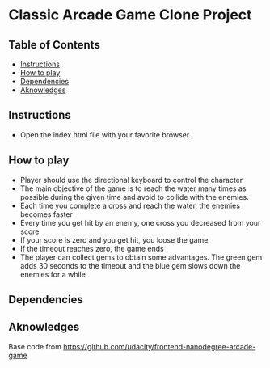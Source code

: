 # Classic Arcade Game Clone Project

## Table of Contents

- [Instructions](#instructions)
- [How to play](#how-to-play)
- [Dependencies](#dependencies)
- [Aknowledges](#aknowledges)

## Instructions

- Open the index.html file with your favorite browser.

## How to play

- Player should use the directional keyboard to control the character
- The main objective of the game is to reach the water many times as possible
during the given time and avoid to collide with the enemies. 
- Each time you complete a cross and reach the water, the enemies becomes faster
- Every time you get hit by an enemy, one cross you decreased from your score
- If your score is zero and you get hit, you loose the game
- If the timeout reaches zero, the game ends  
- The player can collect gems to obtain some advantages. The green gem adds 30 seconds
to the timeout and the blue gem slows down the enemies for a while 

## Dependencies



## Aknowledges

Base code from https://github.com/udacity/frontend-nanodegree-arcade-game
